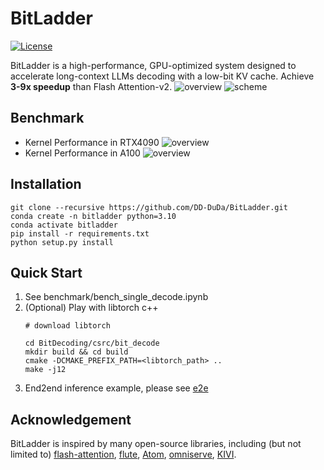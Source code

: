# BitLadder
[![License](https://img.shields.io/badge/License-MIT-green.svg)](LICENSE)

BitLadder is a high-performance, GPU-optimized system
designed to accelerate long-context LLMs decoding with a low-bit KV
cache. Achieve **3-9x speedup** than Flash Attention-v2.
![overview](imgs/overview.png)
![scheme](imgs/scheme.png)

## Benchmark
* Kernel Performance in RTX4090
![overview](imgs/4090.png)
* Kernel Performance in A100
![overview](imgs/a100.png)

## Installation
```
git clone --recursive https://github.com/DD-DuDa/BitLadder.git
conda create -n bitladder python=3.10
conda activate bitladder
pip install -r requirements.txt
python setup.py install
```

## Quick Start
1. See benchmark/bench_single_decode.ipynb
2. (Optional) Play with libtorch c++      
    ```
    # download libtorch 

    cd BitDecoding/csrc/bit_decode
    mkdir build && cd build
    cmake -DCMAKE_PREFIX_PATH=<libtorch_path> ..
    make -j12
    ```
3. End2end inference example, please see [e2e](https://github.com/DD-DuDa/BitDecoding/tree/e2e)


## Acknowledgement
BitLadder is inspired by many open-source libraries, including (but not limited to) [flash-attention](https://github.com/Dao-AILab/flash-attention/tree/main), [flute](https://github.com/HanGuo97/flute), [Atom](https://github.com/efeslab/Atom), [omniserve](https://github.com/mit-han-lab/omniserve), [KIVI](https://github.com/jy-yuan/KIVI).

